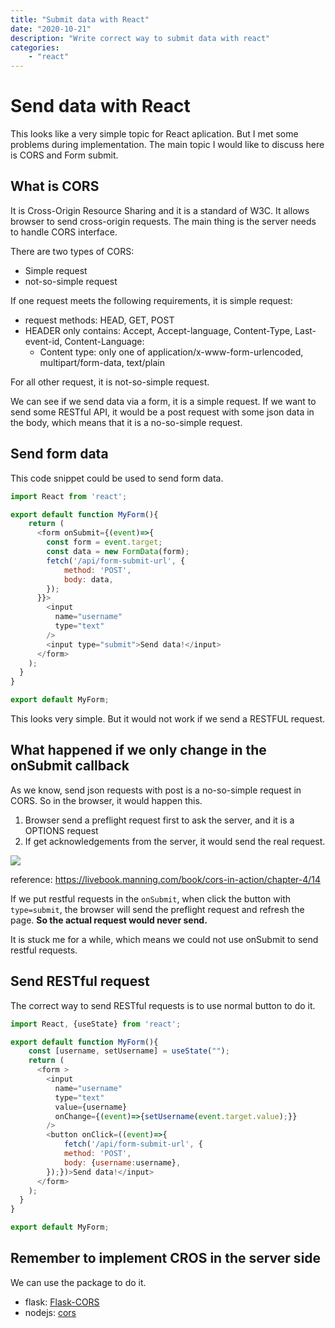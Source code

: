 ```yaml
---
title: "Submit data with React"
date: "2020-10-21"
description: "Write correct way to submit data with react"
categories:
    - "react"
---
```



# Send data with React

This looks like a very simple topic for React aplication. But I met some problems during implementation. The main topic I would like to discuss here is CORS and Form submit.

## What is CORS

It is Cross-Origin Resource Sharing and it is a standard of W3C. It allows browser to send cross-origin requests. The main thing is the server needs to handle CORS interface.

There are two types of CORS:

- Simple request
- not-so-simple request

If one request meets the following requirements, it is simple request:

- request methods: HEAD, GET, POST
- HEADER only contains: Accept, Accept-language, Content-Type, Last-event-id, Content-Language:
  - Content type: only one of application/x-www-form-urlencoded, multipart/form-data, text/plain

For all other request, it is not-so-simple request.

We can see if we send data via a form, it is a simple request. If we want to send some RESTful API, it would be a post request with some json data in the body, which means that it is a no-so-simple request. 

## Send form data

This code snippet could be used to send form data. 

```js
import React from 'react';

export default function MyForm(){
    return (
      <form onSubmit={(event)=>{
        const form = event.target;
        const data = new FormData(form);
        fetch('/api/form-submit-url', {
            method: 'POST',
            body: data,
        });
      }}>
        <input
          name="username"
          type="text"
        />
        <input type="submit">Send data!</input>
      </form>
    );
  }
}

export default MyForm;
```

This looks very simple. But it would not work if we send a RESTFUL request.

## What happened if we only change in the onSubmit callback

As we know, send json requests with post is a no-so-simple request in CORS. So in the browser, it would happen this.

1. Browser send a preflight request first to ask the server, and it is a OPTIONS request
2. If get acknowledgements from the server, it would send the real request.

![](https://tczimg.s3.amazonaws.com/vscode/d149db8c6bec4970a27cd53d51854776.png)

reference: https://livebook.manning.com/book/cors-in-action/chapter-4/14

If we put restful requests in the `onSubmit`, when click the button with `type=submit`, the browser will send the preflight request and refresh the page. **So the actual request would never send.**

It is stuck me for a while, which means we could not use onSubmit to send restful requests.

## Send RESTful request 

The correct way to send RESTful requests is to use normal button to do it.


```js
import React, {useState} from 'react';

export default function MyForm(){
    const [username, setUsername] = useState("");
    return (
      <form >
        <input
          name="username"
          type="text"
          value={username}
          onChange={(event)=>{setUsername(event.target.value);}}
        />
        <button onClick=((event)=>{
            fetch('/api/form-submit-url', {
            method: 'POST',
            body: {username:username},
        });})>Send data!</input>
      </form>
    );
  }
}

export default MyForm;
```

## Remember to implement CROS in the server side

We can use the package to do it. 

- flask: [Flask-CORS](https://flask-cors.readthedocs.io/en/latest/)
- nodejs: [cors](https://www.npmjs.com/package/cors)